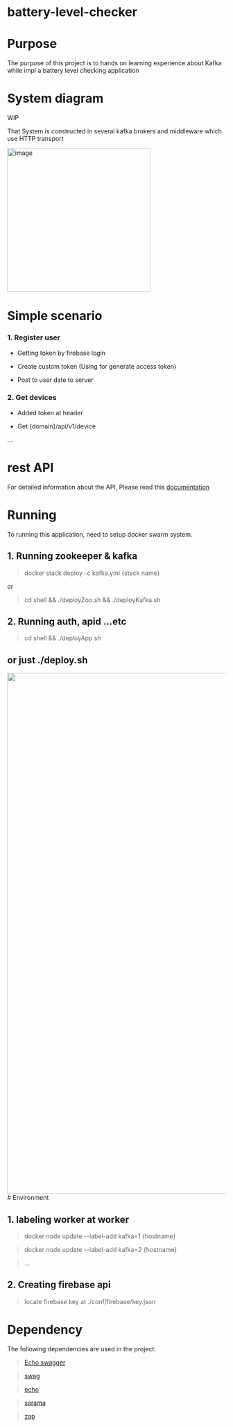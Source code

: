 # battery-level-checker

# Purpose

The purpose of this project is to hands on learning experience about Kafka while impl a battery level checking application

# System diagram

WIP

That System is constructed in several kafka brokers and middleware which use HTTP transport

<img width="330" alt="image" src="https://user-images.githubusercontent.com/35767154/185879467-d1d8eb77-135a-46c5-a467-b3544597dabb.png">

# Simple scenario

### 1. Register user

-   Getting token by firebase login

-   Create custom token (Using for generate access token)

-   Post to user date to server

### 2. Get devices

-   Added token at header

-   Get {domain}/api/v1/device

...

# rest API

For detailed information about the API, Please read this [documentation](https://byeol-i.github.io/battery-level-checker/)

# Running

To running this application, need to setup docker swarm system.

## 1. Running zookeeper & kafka

> docker stack deploy -c kafka.yml {stack name}

or

> cd shell && ./deployZoo.sh && ./deployKafka.sh

## 2. Running auth, apid ...etc

> cd shell && ./deployApp.sh

## or just ./deploy.sh

<img src="https://github.com/byeol-i/battery-level-checker/assets/35767154/700e6836-a271-4927-aeed-62d3e318095c" width="1200">
# Environment

## 1. labeling worker at worker

> docker node update --label-add kafka=1 {hostname}

> docker node update --label-add kafka=2 {hostname}

> ...

## 2. Creating firebase api

> locate firebase key at ./conf/firebase/key.json

# Dependency

The following dependencies are used in the project:

> [Echo swagger](https://github.com/swaggo/echo-swagger)

> [swag]("github.com/swaggo/swag")

> [echo]("github.com/labstack/echo/v4")

> [sarama]("github.com/Shopify/sarama")

> [zap]("go.uber.org/zap")
